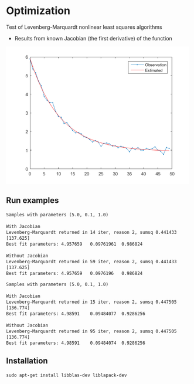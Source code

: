 # Optimization

Test of Levenberg-Marquardt nonlinear least squares algorithms

* Results from known Jacobian (the first derivative) of the function
<img width=500px src='levmarTest/out/figure1.png' />

## Run examples
```
Samples with parameters (5.0, 0.1, 1.0)

With Jacobian
Levenberg-Marquardt returned in 14 iter, reason 2, sumsq 0.441433 [137.625]
Best fit parameters: 4.957659	0.09761961	0.986824

Without Jacobian
Levenberg-Marquardt returned in 59 iter, reason 2, sumsq 0.441433 [137.625]
Best fit parameters: 4.957659	0.0976196	0.986824

```

```
Samples with parameters (5.0, 0.1, 1.0)

With Jacobian
Levenberg-Marquardt returned in 15 iter, reason 2, sumsq 0.447505 [136.774]
Best fit parameters: 4.98591	0.09484077	0.9286256

Without Jacobian
Levenberg-Marquardt returned in 95 iter, reason 2, sumsq 0.447505 [136.774]
Best fit parameters: 4.98591	0.09484074	0.9286256
```


## Installation
```
sudo apt-get install libblas-dev liblapack-dev
```
